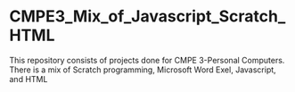 # CMPE3_Mix_of_Javascript_Scratch_HTML
This repository consists of projects done for CMPE 3-Personal Computers. There is a mix of Scratch programming, Microsoft Word Exel, Javascript, and HTML
